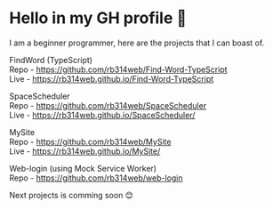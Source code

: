 # Hello in my GH profile 🙂

I am a beginner programmer, here are the projects that I can boast of.

FindWord (TypeScript)<br/>
Repo - https://github.com/rb314web/Find-Word-TypeScript<br />
Live - https://rb314web.github.io/Find-Word-TypeScript

SpaceScheduler<br />
Repo - https://github.com/rb314web/SpaceScheduler<br />
Live - https://rb314web.github.io/SpaceScheduler/

MySite<br />
Repo - https://github.com/rb314web/MySite<br />
Live - https://rb314web.github.io/MySite/

Web-login (using Mock Service Worker)<br />
Repo - https://github.com/rb314web/web-login

Next projects is comming soon 😊
